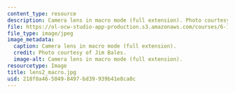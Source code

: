 ```yaml
---
content_type: resource
description: Camera lens in macro mode (full extension). Photo courtesy of Jim Bales.
file: https://ol-ocw-studio-app-production.s3.amazonaws.com/courses/6-163-strobe-project-laboratory-fall-2005/218f0a4650498497bd39939b41e8ca0c_lens2_macro.jpg
file_type: image/jpeg
image_metadata:
  caption: Camera lens in macro mode (full extension).
  credit: Photo courtesy of Jim Bales.
  image-alt: Camera lens in macro mode (full extension).
resourcetype: Image
title: lens2_macro.jpg
uid: 218f0a46-5049-8497-bd39-939b41e8ca0c
---
```

